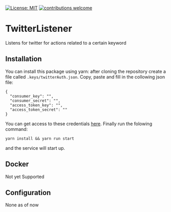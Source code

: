 [![License: MIT](https://img.shields.io/badge/License-MIT-yellow.svg)](https://opensource.org/licenses/MIT) [![contributions welcome](https://img.shields.io/badge/contributions-welcome-brightgreen.svg?style=flat)](https://github.com/dwyl/esta/issues)
# TwitterListener

Listens for twitter for actions related to a certain keyword

## Installation

You can install this package using yarn: after cloning the repository create a file called `.keys/twitterAuth.json`. Copy, paste and fill in the collowing json file:
```
{
  "consumer_key": "",
  "consumer_secret": "",
  "access_token_key": "",
  "access_token_secret": ""
}
```
You can get access to these credentials [here](https://apps.twitter.com/).
Finally run the folowing command:

`yarn install && yarn run start`


and the service will start up.

## Docker

Not yet Supported


## Configuration

None as of now
